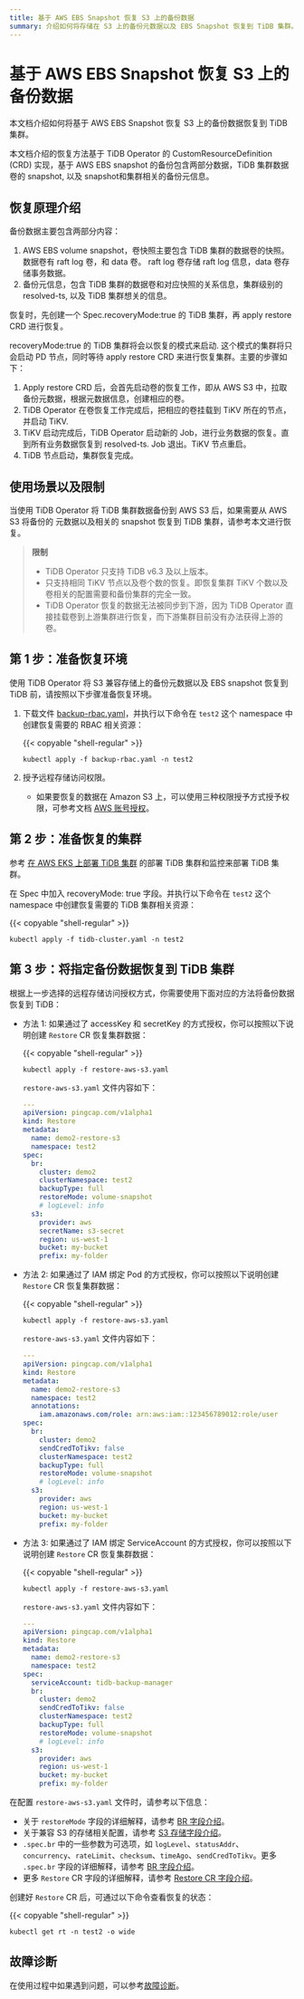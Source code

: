 ```yaml
---
title: 基于 AWS EBS Snapshot 恢复 S3 上的备份数据
summary: 介绍如何将存储在 S3 上的备份元数据以及 EBS Snapshot 恢复到 TiDB 集群。
---
```


# 基于 AWS EBS Snapshot 恢复 S3 上的备份数据

本文档介绍如何将基于 AWS EBS Snapshot 恢复 S3 上的备份数据恢复到 TiDB 集群。

本文档介绍的恢复方法基于 TiDB Operator 的 CustomResourceDefinition (CRD) 实现，基于 AWS EBS snapshot 的备份包含两部分数据，TiDB 集群数据卷的 snapshot, 以及 snapshot和集群相关的备份元信息。

## 恢复原理介绍

备份数据主要包含两部分内容：

   1. AWS EBS volume snapshot，卷快照主要包含 TiDB 集群的数据卷的快照。数据卷有 raft log 卷，和 data 卷。 raft log 卷存储 raft log 信息，data 卷存储事务数据。
   2. 备份元信息，包含 TiDB 集群的数据卷和对应快照的关系信息，集群级别的 resolved-ts, 以及 TiDB 集群想关的信息。

恢复时，先创建一个 Spec.recoveryMode:true 的 TiDB 集群，再 apply restore CRD 进行恢复。

recoveryMode:true 的 TiDB 集群将会以恢复的模式来启动. 这个模式的集群将只会启动 PD 节点，同时等待 apply restore CRD 来进行恢复集群。主要的步骤如下：

1. Apply restore CRD 后，会首先启动卷的恢复工作，即从 AWS S3 中，拉取备份元数据，根据元数据信息，创建相应的卷。
2. TiDB Operator 在卷恢复工作完成后，把相应的卷挂载到 TiKV 所在的节点，并启动 TiKV.
3. TiKV 启动完成后，TiDB Operator 启动新的 Job，进行业务数据的恢复。直到所有业务数据恢复到 resolved-ts. Job 退出。TiKV 节点重启。
4. TiDB 节点启动，集群恢复完成。

## 使用场景以及限制

当使用 TiDB Operator 将 TiDB 集群数据备份到 AWS S3 后，如果需要从 AWS S3 将备份的 元数据以及相关的 snapshot 恢复到 TiDB 集群，请参考本文进行恢复。

> **限制**
>
> - TiDB Operator 只支持 TiDB v6.3 及以上版本。
> - 只支持相同 TiKV 节点以及卷个数的恢复。即恢复集群 TiKV 个数以及卷相关的配置需要和备份集群的完全一致。
> - TiDB Operator 恢复的数据无法被同步到下游，因为 TiDB Operator 直接挂载卷到上游集群进行恢复，而下游集群目前没有办法获得上游的卷。

## 第 1 步：准备恢复环境

使用 TiDB Operator 将 S3 兼容存储上的备份元数据以及 EBS snapshot 恢复到 TiDB 前，请按照以下步骤准备恢复环境。

1. 下载文件 [backup-rbac.yaml](https://github.com/pingcap/tidb-operator/blob/master/manifests/backup/backup-rbac.yaml)，并执行以下命令在 `test2` 这个 namespace 中创建恢复需要的 RBAC 相关资源：

    {{< copyable "shell-regular" >}}

    ```shell
    kubectl apply -f backup-rbac.yaml -n test2
    ```

2. 授予远程存储访问权限。

    - 如果要恢复的数据在 Amazon S3 上，可以使用三种权限授予方式授予权限，可参考文档 [AWS 账号授权](grant-permissions-to-remote-storage.md#aws-账号授权)。

## 第 2 步：准备恢复的集群

参考 [在 AWS EKS 上部署 TiDB 集群](deploy-on-aws-eks.md) 的部署 TiDB 集群和监控来部署 TiDB 集群。

在 Spec 中加入 recoveryMode: true 字段。并执行以下命令在 `test2` 这个 namespace 中创建恢复需要的 TiDB 集群相关资源：

{{< copyable "shell-regular" >}}

```shell
kubectl apply -f tidb-cluster.yaml -n test2
```

## 第 3 步：将指定备份数据恢复到 TiDB 集群

根据上一步选择的远程存储访问授权方式，你需要使用下面对应的方法将备份数据恢复到 TiDB：

+ 方法 1: 如果通过了 accessKey 和 secretKey 的方式授权，你可以按照以下说明创建 `Restore` CR 恢复集群数据：

    {{< copyable "shell-regular" >}}

    ```shell
    kubectl apply -f restore-aws-s3.yaml
    ```

    `restore-aws-s3.yaml` 文件内容如下：

    ```yaml
    ---
    apiVersion: pingcap.com/v1alpha1
    kind: Restore
    metadata:
      name: demo2-restore-s3
      namespace: test2
    spec:
      br:
        cluster: demo2
        clusterNamespace: test2
        backupType: full
        restoreMode: volume-snapshot
        # logLevel: info
      s3:
        provider: aws
        secretName: s3-secret
        region: us-west-1
        bucket: my-bucket
        prefix: my-folder
    ```

+ 方法 2: 如果通过了 IAM 绑定 Pod 的方式授权，你可以按照以下说明创建 `Restore` CR 恢复集群数据：

    {{< copyable "shell-regular" >}}

    ```shell
    kubectl apply -f restore-aws-s3.yaml
    ```

    `restore-aws-s3.yaml` 文件内容如下：

    ```yaml
    ---
    apiVersion: pingcap.com/v1alpha1
    kind: Restore
    metadata:
      name: demo2-restore-s3
      namespace: test2
      annotations:
        iam.amazonaws.com/role: arn:aws:iam::123456789012:role/user
    spec:
      br:
        cluster: demo2
        sendCredToTikv: false
        clusterNamespace: test2
        backupType: full
        restoreMode: volume-snapshot
        # logLevel: info
      s3:
        provider: aws
        region: us-west-1
        bucket: my-bucket
        prefix: my-folder
    ```

+ 方法 3: 如果通过了 IAM 绑定 ServiceAccount 的方式授权，你可以按照以下说明创建 `Restore` CR 恢复集群数据：

    {{< copyable "shell-regular" >}}

    ```shell
    kubectl apply -f restore-aws-s3.yaml
    ```

    `restore-aws-s3.yaml` 文件内容如下：

    ```yaml
    ---
    apiVersion: pingcap.com/v1alpha1
    kind: Restore
    metadata:
      name: demo2-restore-s3
      namespace: test2
    spec:
      serviceAccount: tidb-backup-manager
      br:
        cluster: demo2
        sendCredToTikv: false
        clusterNamespace: test2
        backupType: full
        restoreMode: volume-snapshot
        # logLevel: info
      s3:
        provider: aws
        region: us-west-1
        bucket: my-bucket
        prefix: my-folder
    ```

在配置 `restore-aws-s3.yaml` 文件时，请参考以下信息：

- 关于 `restoreMode` 字段的详细解释，请参考 [BR 字段介绍](backup-restore-cr.md#br-字段介绍)。
- 关于兼容 S3 的存储相关配置，请参考 [S3 存储字段介绍](backup-restore-cr.md#s3-存储字段介绍)。
- `.spec.br` 中的一些参数为可选项，如 `logLevel`、`statusAddr`、`concurrency`、`rateLimit`、`checksum`、`timeAgo`、`sendCredToTikv`。更多 `.spec.br` 字段的详细解释，请参考 [BR 字段介绍](backup-restore-cr.md#br-字段介绍)。
- 更多 `Restore` CR 字段的详细解释，请参考 [Restore CR 字段介绍](backup-restore-cr.md#restore-cr-字段介绍)。

创建好 `Restore` CR 后，可通过以下命令查看恢复的状态：

{{< copyable "shell-regular" >}}

```shell
kubectl get rt -n test2 -o wide
```

## 故障诊断

在使用过程中如果遇到问题，可以参考[故障诊断](deploy-failures.md)。